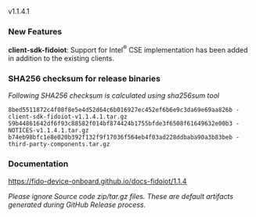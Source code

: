 v1.1.4.1

### New Features

**client-sdk-fidoiot**: Support for Intel<sup>&reg;</sup> CSE implementation has been added in addition to the existing clients. 

### SHA256 checksum for release binaries

*Following SHA256 checksum is calculated using sha256sum tool*
```
8bed5511872c4f08f8e5e4d52d64c6b016927ec452ef6b6e9c3da69e69aa826b - client-sdk-fidoiot-v1.1.4.1.tar.gz
59b44861642df6f93c88582f014bf874424b1755bfde3f6508f61649632e00b3 - NOTICES-v1.1.4.1.tar.gz
b74eb98bfc1e8e020b392f132f9f17036f564eb4f03ad228ddbaba90a3b83beb - third-party-components.tar.gz
```

### Documentation

https://fido-device-onboard.github.io/docs-fidoiot/1.1.4

*Please ignore Source code zip/tar.gz files. These are default artifacts generated during GitHub Release process.*
